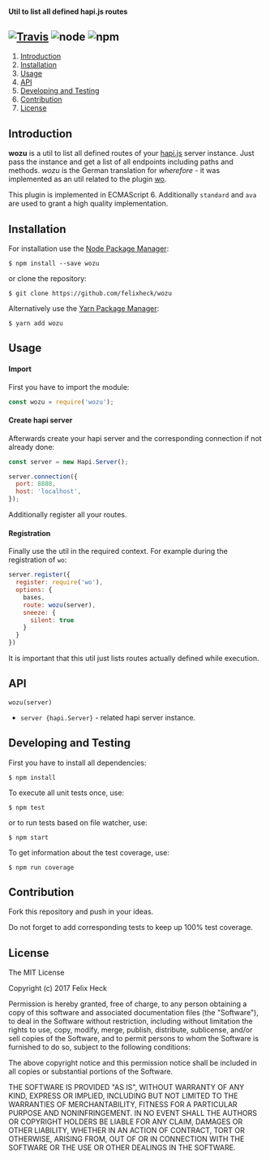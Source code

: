 #### Util to list all defined hapi.js routes

[![Travis](https://img.shields.io/travis/felixheck/wozu.svg)](https://travis-ci.org/felixheck/wozu/builds/) ![node](https://img.shields.io/node/v/wozu.svg) ![npm](https://img.shields.io/npm/dt/wozu.svg)
---

1. [Introduction](#introduction)
2. [Installation](#installation)
3. [Usage](#usage)
4. [API](#api)
5. [Developing and Testing](#developing-and-testing)
6. [Contribution](#contribution)
7. [License](#license)

## Introduction
**wozu** is a util to list all defined routes of your [hapi.js](https://github.com/hapijs/hapi) server instance. Just pass the instance and get a list of all endpoints including paths and methods. *wozu* is the German translation for *wherefore* - it was implemented as an util related to the plugin [wo](https://github.com/rjrodger/wo).

This plugin is implemented in ECMAScript 6. Additionally `standard` and `ava` are used to grant a high quality implementation.

## Installation
For installation use the [Node Package Manager](https://github.com/npm/npm):
```
$ npm install --save wozu
```

or clone the repository:
```
$ git clone https://github.com/felixheck/wozu
```

Alternatively use the [Yarn Package Manager](https://yarnpkg.com):
```
$ yarn add wozu
```

## Usage
#### Import
First you have to import the module:
``` js
const wozu = require('wozu');
```

#### Create hapi server
Afterwards create your hapi server and the corresponding connection if not already done:
``` js
const server = new Hapi.Server();

server.connection({
  port: 8888,
  host: 'localhost',
});
```

Additionally register all your routes.

#### Registration
Finally use the util in the required context. For example during the registration of `wo`:

``` js
server.register({
  register: require('wo'),
  options: {
    bases,
    route: wozu(server),
    sneeze: {
      silent: true
    }
  }
})
```

It is important that this util just lists routes actually defined while execution.

## API
`wozu(server)`

- `server {hapi.Server}` - related hapi server instance.


## Developing and Testing
First you have to install all dependencies:
```
$ npm install
```

To execute all unit tests once, use:
```
$ npm test
```

or to run tests based on file watcher, use:
```
$ npm start
```

To get information about the test coverage, use:
```
$ npm run coverage
```

## Contribution
Fork this repository and push in your ideas.

Do not forget to add corresponding tests to keep up 100% test coverage.

## License
The MIT License

Copyright (c) 2017 Felix Heck

Permission is hereby granted, free of charge, to any person obtaining a copy
of this software and associated documentation files (the "Software"), to deal
in the Software without restriction, including without limitation the rights
to use, copy, modify, merge, publish, distribute, sublicense, and/or sell
copies of the Software, and to permit persons to whom the Software is
furnished to do so, subject to the following conditions:

The above copyright notice and this permission notice shall be included in
all copies or substantial portions of the Software.

THE SOFTWARE IS PROVIDED "AS IS", WITHOUT WARRANTY OF ANY KIND, EXPRESS OR
IMPLIED, INCLUDING BUT NOT LIMITED TO THE WARRANTIES OF MERCHANTABILITY,
FITNESS FOR A PARTICULAR PURPOSE AND NONINFRINGEMENT. IN NO EVENT SHALL THE
AUTHORS OR COPYRIGHT HOLDERS BE LIABLE FOR ANY CLAIM, DAMAGES OR OTHER
LIABILITY, WHETHER IN AN ACTION OF CONTRACT, TORT OR OTHERWISE, ARISING FROM,
OUT OF OR IN CONNECTION WITH THE SOFTWARE OR THE USE OR OTHER DEALINGS IN
THE SOFTWARE.
